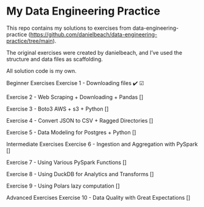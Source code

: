 # My Data Engineering Practice

This repo contains my solutions to exercises from data-engineering-practice (https://github.com/danielbeach/data-engineering-practice/tree/main).

The original exercises were created by danielbeach, and I’ve used the structure and data files as scaffolding.

All solution code is my own.


Beginner Exercises
Exercise 1 - Downloading files :heavy_check_mark: &#9745;

Exercise 2 - Web Scraping + Downloading + Pandas []

Exercise 3 - Boto3 AWS + s3 + Python []

Exercise 4 - Convert JSON to CSV + Ragged Directories []

Exercise 5 - Data Modeling for Postgres + Python []

Intermediate Exercises
Exercise 6 - Ingestion and Aggregation with PySpark []

Exercise 7 - Using Various PySpark Functions []

Exercise 8 - Using DuckDB for Analytics and Transforms []

Exercise 9 - Using Polars lazy computation []

Advanced Exercises
Exercise 10 - Data Quality with Great Expectations []
